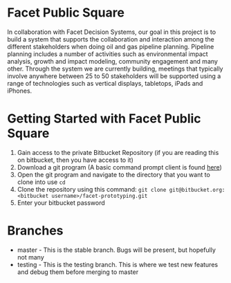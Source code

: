 # Facet Public Square

In collaboration with Facet Decision Systems, our goal in this project is to build a system that supports the collaboration and interaction among the different stakeholders when doing oil and gas pipeline planning. Pipeline planning includes a number of activities such as environmental impact analysis, growth and impact modeling, community engagement and many other. Through the system we are currently building, meetings that typically involve anywhere between 25 to 50 stakeholders will be supported using a range of technologies such as vertical displays, tabletops, iPads and iPhones.

# Getting Started with Facet Public Square

1. Gain access to the private Bitbucket Repository (if you are reading this on bitbucket, then you have access to it)  
2. Download a git program (A basic command prompt client is found [here](http://git-scm.com/))  
3. Open the git program and navigate to the directory that you want to clone into use `cd`
4. Clone the repository using this command: `git clone git@bitbucket.org:<bitbucket username>/facet-prototyping.git`
5. Enter your bitbucket password


# Branches
- master - This is the stable branch. Bugs will be present, but hopefully not many
- testing - This is the testing branch. This is where we test new features and debug them before merging to master 
